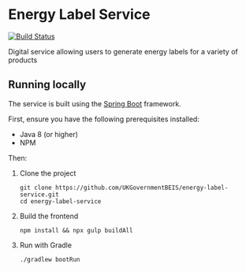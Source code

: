# Energy Label Service
[![Build Status](https://travis-ci.org/UKGovernmentBEIS/beis-mspsds.svg?branch=master)](https://travis-ci.org/UKGovernmentBEIS/beis-mspsds)

Digital service allowing users to generate energy labels for a variety of products

## Running locally

The service is built using the [Spring Boot](https://spring.io/projects/spring-boot) framework.

First, ensure you have the following prerequisites installed: 
* Java 8 (or higher)
* NPM

Then:
1. Clone the project
    ```
    git clone https://github.com/UKGovernmentBEIS/energy-label-service.git
    cd energy-label-service
    ```
2. Build the frontend 
    ```
    npm install && npx gulp buildAll
    ```
3. Run with Gradle
    ```
    ./gradlew bootRun
    ```